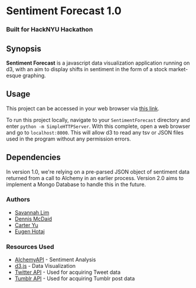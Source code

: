 # Sentiment Forecast 1.0

### Built for HackNYU Hackathon

## Synopsis

__Sentiment Forecast__ is a javascript data visualization application running on d3, with an aim to display shifts in sentiment in the form of a stock market-esque graphing.

## Usage

This project can be accessed in your web browser via [this link](http://rajahbimmy.github.io/SentimentForecast/).

To run this project locally, navigate to your `SentimentForecast` directory and enter `python -m SimpleHTTPServer`. With this complete, open a web browser and go to `localhost:8000`. This will allow d3 to read any tsv or JSON files used in the program without any permission errors.

## Dependencies

In version 1.0, we're relying on a pre-parsed JSON object of sentiment data returned from a call to Alchemy in an earlier process. Version 2.0 aims to implement a Mongo Database to handle this in the future.

### Authors
* [Savannah Lim](https://github.com/hannavas)
* [Dennis McDaid](https://github.com/RajahBimmy)
* [Carter Yu](https://github.com/carteryu)
* [Eugen Hotaj](https://github.com/EugenHotaj)

### Resources Used
* [AlchemyAPI](http://www.alchemyapi.com/) - Sentiment Analysis
* [d3.js](https://d3js.org/) - Data Visualization
* [Twitter API](https://dev.twitter.com/overview/documentation) - Used for acquiring Tweet data
* [Tumblr API](https://www.tumblr.com/docs/en/api/v2) - Used for acquiring Tumblr post data
